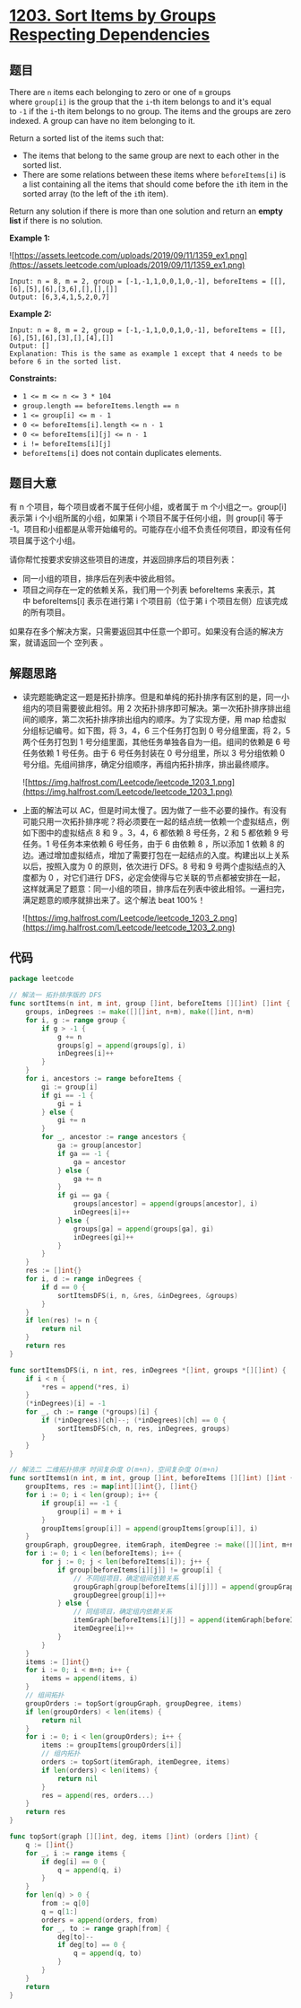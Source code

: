 # [1203. Sort Items by Groups Respecting Dependencies](https://leetcode.com/problems/sort-items-by-groups-respecting-dependencies/)


## 题目

There are `n` items each belonging to zero or one of `m` groups where `group[i]` is the group that the `i`-th item belongs to and it's equal to `-1` if the `i`-th item belongs to no group. The items and the groups are zero indexed. A group can have no item belonging to it.

Return a sorted list of the items such that:

- The items that belong to the same group are next to each other in the sorted list.
- There are some relations between these items where `beforeItems[i]` is a list containing all the items that should come before the `i`th item in the sorted array (to the left of the `i`th item).

Return any solution if there is more than one solution and return an **empty list** if there is no solution.

**Example 1:**

![https://assets.leetcode.com/uploads/2019/09/11/1359_ex1.png](https://assets.leetcode.com/uploads/2019/09/11/1359_ex1.png)

```
Input: n = 8, m = 2, group = [-1,-1,1,0,0,1,0,-1], beforeItems = [[],[6],[5],[6],[3,6],[],[],[]]
Output: [6,3,4,1,5,2,0,7]

```

**Example 2:**

```
Input: n = 8, m = 2, group = [-1,-1,1,0,0,1,0,-1], beforeItems = [[],[6],[5],[6],[3],[],[4],[]]
Output: []
Explanation: This is the same as example 1 except that 4 needs to be before 6 in the sorted list.

```

**Constraints:**

- `1 <= m <= n <= 3 * 104`
- `group.length == beforeItems.length == n`
- `1 <= group[i] <= m - 1`
- `0 <= beforeItems[i].length <= n - 1`
- `0 <= beforeItems[i][j] <= n - 1`
- `i != beforeItems[i][j]`
- `beforeItems[i]` does not contain duplicates elements.

## 题目大意

有 n 个项目，每个项目或者不属于任何小组，或者属于 m 个小组之一。group[i] 表示第 i 个小组所属的小组，如果第 i 个项目不属于任何小组，则 group[i] 等于 -1。项目和小组都是从零开始编号的。可能存在小组不负责任何项目，即没有任何项目属于这个小组。

请你帮忙按要求安排这些项目的进度，并返回排序后的项目列表：

- 同一小组的项目，排序后在列表中彼此相邻。
- 项目之间存在一定的依赖关系，我们用一个列表 beforeItems 来表示，其中 beforeItems[i] 表示在进行第 i 个项目前（位于第 i 个项目左侧）应该完成的所有项目。

如果存在多个解决方案，只需要返回其中任意一个即可。如果没有合适的解决方案，就请返回一个 空列表 。

## 解题思路

- 读完题能确定这一题是拓扑排序。但是和单纯的拓扑排序有区别的是，同一小组内的项目需要彼此相邻。用 2 次拓扑排序即可解决。第一次拓扑排序排出组间的顺序，第二次拓扑排序排出组内的顺序。为了实现方便，用 map 给虚拟分组标记编号。如下图，将 3，4，6 三个任务打包到 0 号分组里面，将 2，5 两个任务打包到 1 号分组里面，其他任务单独各自为一组。组间的依赖是 6 号任务依赖 1 号任务。由于 6 号任务封装在 0 号分组里，所以 3 号分组依赖 0 号分组。先组间排序，确定分组顺序，再组内拓扑排序，排出最终顺序。

    ![https://img.halfrost.com/Leetcode/leetcode_1203_1.png](https://img.halfrost.com/Leetcode/leetcode_1203_1.png)

- 上面的解法可以 AC，但是时间太慢了。因为做了一些不必要的操作。有没有可能只用一次拓扑排序呢？将必须要在一起的结点统一依赖一个虚拟结点，例如下图中的虚拟结点 8 和 9 。3，4，6 都依赖 8 号任务，2 和 5 都依赖 9 号任务。1 号任务本来依赖 6 号任务，由于 6 由依赖 8 ，所以添加 1 依赖 8 的边。通过增加虚拟结点，增加了需要打包在一起结点的入度。构建出以上关系以后，按照入度为 0 的原则，依次进行 DFS。8 号和 9 号两个虚拟结点的入度都为 0 ，对它们进行 DFS，必定会使得与它关联的节点都被安排在一起，这样就满足了题意：同一小组的项目，排序后在列表中彼此相邻。一遍扫完，满足题意的顺序就排出来了。这个解法 beat 100%！

    ![https://img.halfrost.com/Leetcode/leetcode_1203_2.png](https://img.halfrost.com/Leetcode/leetcode_1203_2.png)

## 代码

```go
package leetcode

// 解法一 拓扑排序版的 DFS
func sortItems(n int, m int, group []int, beforeItems [][]int) []int {
	groups, inDegrees := make([][]int, n+m), make([]int, n+m)
	for i, g := range group {
		if g > -1 {
			g += n
			groups[g] = append(groups[g], i)
			inDegrees[i]++
		}
	}
	for i, ancestors := range beforeItems {
		gi := group[i]
		if gi == -1 {
			gi = i
		} else {
			gi += n
		}
		for _, ancestor := range ancestors {
			ga := group[ancestor]
			if ga == -1 {
				ga = ancestor
			} else {
				ga += n
			}
			if gi == ga {
				groups[ancestor] = append(groups[ancestor], i)
				inDegrees[i]++
			} else {
				groups[ga] = append(groups[ga], gi)
				inDegrees[gi]++
			}
		}
	}
	res := []int{}
	for i, d := range inDegrees {
		if d == 0 {
			sortItemsDFS(i, n, &res, &inDegrees, &groups)
		}
	}
	if len(res) != n {
		return nil
	}
	return res
}

func sortItemsDFS(i, n int, res, inDegrees *[]int, groups *[][]int) {
	if i < n {
		*res = append(*res, i)
	}
	(*inDegrees)[i] = -1
	for _, ch := range (*groups)[i] {
		if (*inDegrees)[ch]--; (*inDegrees)[ch] == 0 {
			sortItemsDFS(ch, n, res, inDegrees, groups)
		}
	}
}

// 解法二 二维拓扑排序 时间复杂度 O(m+n)，空间复杂度 O(m+n)
func sortItems1(n int, m int, group []int, beforeItems [][]int) []int {
	groupItems, res := map[int][]int{}, []int{}
	for i := 0; i < len(group); i++ {
		if group[i] == -1 {
			group[i] = m + i
		}
		groupItems[group[i]] = append(groupItems[group[i]], i)
	}
	groupGraph, groupDegree, itemGraph, itemDegree := make([][]int, m+n), make([]int, m+n), make([][]int, n), make([]int, n)
	for i := 0; i < len(beforeItems); i++ {
		for j := 0; j < len(beforeItems[i]); j++ {
			if group[beforeItems[i][j]] != group[i] {
				// 不同组项目，确定组间依赖关系
				groupGraph[group[beforeItems[i][j]]] = append(groupGraph[group[beforeItems[i][j]]], group[i])
				groupDegree[group[i]]++
			} else {
				// 同组项目，确定组内依赖关系
				itemGraph[beforeItems[i][j]] = append(itemGraph[beforeItems[i][j]], i)
				itemDegree[i]++
			}
		}
	}
	items := []int{}
	for i := 0; i < m+n; i++ {
		items = append(items, i)
	}
	// 组间拓扑
	groupOrders := topSort(groupGraph, groupDegree, items)
	if len(groupOrders) < len(items) {
		return nil
	}
	for i := 0; i < len(groupOrders); i++ {
		items := groupItems[groupOrders[i]]
		// 组内拓扑
		orders := topSort(itemGraph, itemDegree, items)
		if len(orders) < len(items) {
			return nil
		}
		res = append(res, orders...)
	}
	return res
}

func topSort(graph [][]int, deg, items []int) (orders []int) {
	q := []int{}
	for _, i := range items {
		if deg[i] == 0 {
			q = append(q, i)
		}
	}
	for len(q) > 0 {
		from := q[0]
		q = q[1:]
		orders = append(orders, from)
		for _, to := range graph[from] {
			deg[to]--
			if deg[to] == 0 {
				q = append(q, to)
			}
		}
	}
	return
}
```